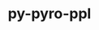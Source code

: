---
title: "py-pyro-ppl"
layout: cache
categories: [package, develop]
meta: {"compilers": ["apple-clang@16.0.0", "gcc@13.2.0"], "num_specs": 54, "num_specs_by_stack": {"ml-darwin-aarch64-mps": 11, "ml-linux-aarch64-cpu": 10, "ml-linux-aarch64-cuda": 11, "ml-linux-x86_64-cpu": 11, "ml-linux-x86_64-cuda": 11, "root": 54}, "oss": ["sequoia", "ubuntu24.04"], "platforms": ["darwin", "linux"], "stacks": ["ml-darwin-aarch64-mps", "ml-linux-aarch64-cpu", "ml-linux-aarch64-cuda", "ml-linux-x86_64-cpu", "ml-linux-x86_64-cuda", "root"], "targets": ["aarch64", "x86_64_v3"], "versions": ["1.8.4"]}
spec_details: [{"compiler": "gcc@13.2.0", "hash": "2jsmvdklw3raeakaulyvzvpngvrypexv", "os": "ubuntu24.04", "platform": "linux", "size": "-", "stacks": ["ml-linux-x86_64-cuda", "root"], "target": "x86_64_v3", "variants": ["build_system=python_pip"], "versions": ["1.8.4"]}, {"compiler": "apple-clang@16.0.0", "hash": "2llivwaqcs3msmarjp2ei4trsmhyynns", "os": "sequoia", "platform": "darwin", "size": "-", "stacks": ["ml-darwin-aarch64-mps", "root"], "target": "aarch64", "variants": ["build_system=python_pip"], "versions": ["1.8.4"]}, {"compiler": "gcc@13.2.0", "hash": "3zy6gveus7qiurc573cakzcxj4xhegis", "os": "ubuntu24.04", "platform": "linux", "size": "-", "stacks": ["ml-linux-aarch64-cuda", "root"], "target": "aarch64", "variants": ["build_system=python_pip"], "versions": ["1.8.4"]}, {"compiler": "gcc@13.2.0", "hash": "46nraojxts3q4uo53fnpf3jwzcu3qwk6", "os": "ubuntu24.04", "platform": "linux", "size": "-", "stacks": ["ml-linux-x86_64-cuda", "root"], "target": "x86_64_v3", "variants": ["build_system=python_pip"], "versions": ["1.8.4"]}, {"compiler": "gcc@13.2.0", "hash": "4lyfx6uiph6cvf2di25o3dxiq3qpmg54", "os": "ubuntu24.04", "platform": "linux", "size": "-", "stacks": ["ml-linux-aarch64-cuda", "root"], "target": "aarch64", "variants": ["build_system=python_pip"], "versions": ["1.8.4"]}, {"compiler": "gcc@13.2.0", "hash": "5dthr6k4c3kig3c2iohzrgetc7cyezjo", "os": "ubuntu24.04", "platform": "linux", "size": "-", "stacks": ["ml-linux-x86_64-cpu", "root"], "target": "x86_64_v3", "variants": ["build_system=python_pip"], "versions": ["1.8.4"]}, {"compiler": "gcc@13.2.0", "hash": "5jvcgbcqvlwmppjj53rdmujmghw5pcgz", "os": "ubuntu24.04", "platform": "linux", "size": "-", "stacks": ["ml-linux-aarch64-cpu", "root"], "target": "aarch64", "variants": ["build_system=python_pip"], "versions": ["1.8.4"]}, {"compiler": "gcc@13.2.0", "hash": "66euf6j3xdciar32a6gtxnh5dmvyfvzf", "os": "ubuntu24.04", "platform": "linux", "size": "-", "stacks": ["ml-linux-x86_64-cuda", "root"], "target": "x86_64_v3", "variants": ["build_system=python_pip"], "versions": ["1.8.4"]}, {"compiler": "gcc@13.2.0", "hash": "6szmptlkfk363ol2ngobf5dkplhfmb3w", "os": "ubuntu24.04", "platform": "linux", "size": "-", "stacks": ["ml-linux-aarch64-cpu", "root"], "target": "aarch64", "variants": ["build_system=python_pip"], "versions": ["1.8.4"]}, {"compiler": "gcc@13.2.0", "hash": "72sltft77qdy5gnjmfxaddlb43n6bhzq", "os": "ubuntu24.04", "platform": "linux", "size": "-", "stacks": ["ml-linux-aarch64-cuda", "root"], "target": "aarch64", "variants": ["build_system=python_pip"], "versions": ["1.8.4"]}, {"compiler": "gcc@13.2.0", "hash": "74tz45q6mzp37xy2lnogp7g2fthjkrhj", "os": "ubuntu24.04", "platform": "linux", "size": "-", "stacks": ["ml-linux-x86_64-cuda", "root"], "target": "x86_64_v3", "variants": ["build_system=python_pip"], "versions": ["1.8.4"]}, {"compiler": "apple-clang@16.0.0", "hash": "7l2hkc5rzsei7qelsuavga2yzxsd6ecm", "os": "sequoia", "platform": "darwin", "size": "-", "stacks": ["ml-darwin-aarch64-mps", "root"], "target": "aarch64", "variants": ["build_system=python_pip"], "versions": ["1.8.4"]}, {"compiler": "gcc@13.2.0", "hash": "7thdkzfvhaqw5uarztorwzydrqiijisw", "os": "ubuntu24.04", "platform": "linux", "size": "-", "stacks": ["ml-linux-x86_64-cuda", "root"], "target": "x86_64_v3", "variants": ["build_system=python_pip"], "versions": ["1.8.4"]}, {"compiler": "gcc@13.2.0", "hash": "abdirjpnu7ith22tu2bhhrvr6ysawtsm", "os": "ubuntu24.04", "platform": "linux", "size": "-", "stacks": ["ml-linux-aarch64-cpu", "root"], "target": "aarch64", "variants": ["build_system=python_pip"], "versions": ["1.8.4"]}, {"compiler": "gcc@13.2.0", "hash": "bbqezeyr2t6ejc7e25ytb2tehdbp3ekq", "os": "ubuntu24.04", "platform": "linux", "size": "-", "stacks": ["ml-linux-aarch64-cuda", "root"], "target": "aarch64", "variants": ["build_system=python_pip"], "versions": ["1.8.4"]}, {"compiler": "gcc@13.2.0", "hash": "bjnmln6flwsyfolcnuse3hbhe2laplwk", "os": "ubuntu24.04", "platform": "linux", "size": "-", "stacks": ["ml-linux-aarch64-cuda", "root"], "target": "aarch64", "variants": ["build_system=python_pip"], "versions": ["1.8.4"]}, {"compiler": "gcc@13.2.0", "hash": "bronkhnsfiuofoeabyscdaobrneuywde", "os": "ubuntu24.04", "platform": "linux", "size": "-", "stacks": ["ml-linux-x86_64-cuda", "root"], "target": "x86_64_v3", "variants": ["build_system=python_pip"], "versions": ["1.8.4"]}, {"compiler": "gcc@13.2.0", "hash": "cr5fsjaesec7qhnybjjiddwyqbuvv6fk", "os": "ubuntu24.04", "platform": "linux", "size": "-", "stacks": ["ml-linux-x86_64-cpu", "root"], "target": "x86_64_v3", "variants": ["build_system=python_pip"], "versions": ["1.8.4"]}, {"compiler": "apple-clang@16.0.0", "hash": "cwrwab2nshafjccfa7vyyw6cepmxyp2v", "os": "sequoia", "platform": "darwin", "size": "-", "stacks": ["ml-darwin-aarch64-mps", "root"], "target": "aarch64", "variants": ["build_system=python_pip"], "versions": ["1.8.4"]}, {"compiler": "apple-clang@16.0.0", "hash": "frjxlc3ylrs34thwg7g4pn2kj5fvxzfs", "os": "sequoia", "platform": "darwin", "size": "-", "stacks": ["ml-darwin-aarch64-mps", "root"], "target": "aarch64", "variants": ["build_system=python_pip"], "versions": ["1.8.4"]}, {"compiler": "gcc@13.2.0", "hash": "gppmwaqhdxk6nszvv7ke6bhi3sy4mflk", "os": "ubuntu24.04", "platform": "linux", "size": "-", "stacks": ["ml-linux-x86_64-cpu", "root"], "target": "x86_64_v3", "variants": ["build_system=python_pip"], "versions": ["1.8.4"]}, {"compiler": "gcc@13.2.0", "hash": "h7eweijfvs5prfyrceil4s2vfwvfz2k3", "os": "ubuntu24.04", "platform": "linux", "size": "-", "stacks": ["ml-linux-aarch64-cuda", "root"], "target": "aarch64", "variants": ["build_system=python_pip"], "versions": ["1.8.4"]}, {"compiler": "gcc@13.2.0", "hash": "he7w54vjolly2m2htvexsgnrqcrq7tht", "os": "ubuntu24.04", "platform": "linux", "size": "-", "stacks": ["ml-linux-x86_64-cpu", "root"], "target": "x86_64_v3", "variants": ["build_system=python_pip"], "versions": ["1.8.4"]}, {"compiler": "apple-clang@16.0.0", "hash": "hez7wv3g7x7yb3zj7yhujq4xfpcirjij", "os": "sequoia", "platform": "darwin", "size": "-", "stacks": ["ml-darwin-aarch64-mps", "root"], "target": "aarch64", "variants": ["build_system=python_pip"], "versions": ["1.8.4"]}, {"compiler": "gcc@13.2.0", "hash": "jfffkw6m6kfczhzfvzjiwuyq6ocar6hs", "os": "ubuntu24.04", "platform": "linux", "size": "-", "stacks": ["ml-linux-aarch64-cpu", "root"], "target": "aarch64", "variants": ["build_system=python_pip"], "versions": ["1.8.4"]}, {"compiler": "gcc@13.2.0", "hash": "kfcwyfcgv2lftbqtnwsraic2mqs7zipk", "os": "ubuntu24.04", "platform": "linux", "size": "-", "stacks": ["ml-linux-x86_64-cuda", "root"], "target": "x86_64_v3", "variants": ["build_system=python_pip"], "versions": ["1.8.4"]}, {"compiler": "gcc@13.2.0", "hash": "ksv4rczya53kbcvuytyravmskib7x456", "os": "ubuntu24.04", "platform": "linux", "size": "-", "stacks": ["ml-linux-aarch64-cpu", "root"], "target": "aarch64", "variants": ["build_system=python_pip"], "versions": ["1.8.4"]}, {"compiler": "gcc@13.2.0", "hash": "laqqhv7rd46y77qrdznexcfmvgqhsfx6", "os": "ubuntu24.04", "platform": "linux", "size": "-", "stacks": ["ml-linux-aarch64-cuda", "root"], "target": "aarch64", "variants": ["build_system=python_pip"], "versions": ["1.8.4"]}, {"compiler": "gcc@13.2.0", "hash": "lify2xnkl33p2ju4fflb5efnrk4kxltu", "os": "ubuntu24.04", "platform": "linux", "size": "-", "stacks": ["ml-linux-aarch64-cpu", "root"], "target": "aarch64", "variants": ["build_system=python_pip"], "versions": ["1.8.4"]}, {"compiler": "apple-clang@16.0.0", "hash": "mx7vpwgh2lyr5tlbeagmld2hi53aef3h", "os": "sequoia", "platform": "darwin", "size": "-", "stacks": ["ml-darwin-aarch64-mps", "root"], "target": "aarch64", "variants": ["build_system=python_pip"], "versions": ["1.8.4"]}, {"compiler": "gcc@13.2.0", "hash": "nzbn5tw56qbtbnsw6y2g7trwvucha64c", "os": "ubuntu24.04", "platform": "linux", "size": "-", "stacks": ["ml-linux-aarch64-cuda", "root"], "target": "aarch64", "variants": ["build_system=python_pip"], "versions": ["1.8.4"]}, {"compiler": "gcc@13.2.0", "hash": "o2wbhcwgdczhff2qvoewerinck4j3sqq", "os": "ubuntu24.04", "platform": "linux", "size": "-", "stacks": ["ml-linux-aarch64-cuda", "root"], "target": "aarch64", "variants": ["build_system=python_pip"], "versions": ["1.8.4"]}, {"compiler": "gcc@13.2.0", "hash": "o62jptd2beqqhr5isyvqbjcoxp4o4liw", "os": "ubuntu24.04", "platform": "linux", "size": "-", "stacks": ["ml-linux-x86_64-cpu", "root"], "target": "x86_64_v3", "variants": ["build_system=python_pip"], "versions": ["1.8.4"]}, {"compiler": "gcc@13.2.0", "hash": "oqnedhof5np5jl4v2sppwcnrv4m4yesb", "os": "ubuntu24.04", "platform": "linux", "size": "-", "stacks": ["ml-linux-aarch64-cpu", "root"], "target": "aarch64", "variants": ["build_system=python_pip"], "versions": ["1.8.4"]}, {"compiler": "gcc@13.2.0", "hash": "pi3z6iajetwcmkymnigpeh5zso5dflvk", "os": "ubuntu24.04", "platform": "linux", "size": "-", "stacks": ["ml-linux-aarch64-cpu", "root"], "target": "aarch64", "variants": ["build_system=python_pip"], "versions": ["1.8.4"]}, {"compiler": "gcc@13.2.0", "hash": "qazaupd2ftgxboatmayb7xid5ahbobnl", "os": "ubuntu24.04", "platform": "linux", "size": "-", "stacks": ["ml-linux-aarch64-cuda", "root"], "target": "aarch64", "variants": ["build_system=python_pip"], "versions": ["1.8.4"]}, {"compiler": "gcc@13.2.0", "hash": "qlkalmymy56mp6qckc3mcwws4ryjzrip", "os": "ubuntu24.04", "platform": "linux", "size": "-", "stacks": ["ml-linux-x86_64-cpu", "root"], "target": "x86_64_v3", "variants": ["build_system=python_pip"], "versions": ["1.8.4"]}, {"compiler": "apple-clang@16.0.0", "hash": "radfbw4o7phm5dfxkwme43ld6iojzmwn", "os": "sequoia", "platform": "darwin", "size": "-", "stacks": ["ml-darwin-aarch64-mps", "root"], "target": "aarch64", "variants": ["build_system=python_pip"], "versions": ["1.8.4"]}, {"compiler": "apple-clang@16.0.0", "hash": "rkkna4fhoab5s2y6wmzyrqfv5zqhxfju", "os": "sequoia", "platform": "darwin", "size": "-", "stacks": ["ml-darwin-aarch64-mps", "root"], "target": "aarch64", "variants": ["build_system=python_pip"], "versions": ["1.8.4"]}, {"compiler": "gcc@13.2.0", "hash": "rmyxitfh7ve5oas657c4pjxq2ogqj2u7", "os": "ubuntu24.04", "platform": "linux", "size": "-", "stacks": ["ml-linux-x86_64-cpu", "root"], "target": "x86_64_v3", "variants": ["build_system=python_pip"], "versions": ["1.8.4"]}, {"compiler": "apple-clang@16.0.0", "hash": "sby4pwkj5t6avaveldsem4laylw7mhbg", "os": "sequoia", "platform": "darwin", "size": "-", "stacks": ["ml-darwin-aarch64-mps", "root"], "target": "aarch64", "variants": ["build_system=python_pip"], "versions": ["1.8.4"]}, {"compiler": "gcc@13.2.0", "hash": "swk2lr7i4azlazstqiig2q6v46gftasi", "os": "ubuntu24.04", "platform": "linux", "size": "-", "stacks": ["ml-linux-x86_64-cuda", "root"], "target": "x86_64_v3", "variants": ["build_system=python_pip"], "versions": ["1.8.4"]}, {"compiler": "apple-clang@16.0.0", "hash": "sydgiqcqjrgzu4dmqtkddymdcbpaeiaq", "os": "sequoia", "platform": "darwin", "size": "-", "stacks": ["ml-darwin-aarch64-mps", "root"], "target": "aarch64", "variants": ["build_system=python_pip"], "versions": ["1.8.4"]}, {"compiler": "gcc@13.2.0", "hash": "tfkd7ioyrop2v5sxzueuiz5g5cfnsipf", "os": "ubuntu24.04", "platform": "linux", "size": "-", "stacks": ["ml-linux-aarch64-cpu", "root"], "target": "aarch64", "variants": ["build_system=python_pip"], "versions": ["1.8.4"]}, {"compiler": "gcc@13.2.0", "hash": "u2f6qheurbjieugj5d4smzy6vfkrbqgn", "os": "ubuntu24.04", "platform": "linux", "size": "-", "stacks": ["ml-linux-x86_64-cuda", "root"], "target": "x86_64_v3", "variants": ["build_system=python_pip"], "versions": ["1.8.4"]}, {"compiler": "gcc@13.2.0", "hash": "u34nk7tcxhwbr3u2ckg224sscgu5qkxi", "os": "ubuntu24.04", "platform": "linux", "size": "-", "stacks": ["ml-linux-x86_64-cpu", "root"], "target": "x86_64_v3", "variants": ["build_system=python_pip"], "versions": ["1.8.4"]}, {"compiler": "gcc@13.2.0", "hash": "vfjfk3mjyt63h5z6focf3b2p7ayaq7ax", "os": "ubuntu24.04", "platform": "linux", "size": "-", "stacks": ["ml-linux-x86_64-cuda", "root"], "target": "x86_64_v3", "variants": ["build_system=python_pip"], "versions": ["1.8.4"]}, {"compiler": "gcc@13.2.0", "hash": "vkrixwtsua7dlakdsqjugczzoqw5itvu", "os": "ubuntu24.04", "platform": "linux", "size": "-", "stacks": ["ml-linux-aarch64-cpu", "root"], "target": "aarch64", "variants": ["build_system=python_pip"], "versions": ["1.8.4"]}, {"compiler": "gcc@13.2.0", "hash": "vmuiahnagt5pvl53mb737ut5p6574xyy", "os": "ubuntu24.04", "platform": "linux", "size": "-", "stacks": ["ml-linux-x86_64-cpu", "root"], "target": "x86_64_v3", "variants": ["build_system=python_pip"], "versions": ["1.8.4"]}, {"compiler": "apple-clang@16.0.0", "hash": "vuo35e5ipnmrble4ftmd34o42lwmic46", "os": "sequoia", "platform": "darwin", "size": "-", "stacks": ["ml-darwin-aarch64-mps", "root"], "target": "aarch64", "variants": ["build_system=python_pip"], "versions": ["1.8.4"]}, {"compiler": "gcc@13.2.0", "hash": "vyz6mw6vvkdxn4p74yxxlyqhyjsw4pch", "os": "ubuntu24.04", "platform": "linux", "size": "-", "stacks": ["ml-linux-aarch64-cuda", "root"], "target": "aarch64", "variants": ["build_system=python_pip"], "versions": ["1.8.4"]}, {"compiler": "gcc@13.2.0", "hash": "xvfcdamv4txm6qkrdersxkodmq44asij", "os": "ubuntu24.04", "platform": "linux", "size": "-", "stacks": ["ml-linux-x86_64-cuda", "root"], "target": "x86_64_v3", "variants": ["build_system=python_pip"], "versions": ["1.8.4"]}, {"compiler": "gcc@13.2.0", "hash": "yg3tq3p4o4ayf5ksnbuhqizwnvblsfkz", "os": "ubuntu24.04", "platform": "linux", "size": "-", "stacks": ["ml-linux-x86_64-cpu", "root"], "target": "x86_64_v3", "variants": ["build_system=python_pip"], "versions": ["1.8.4"]}, {"compiler": "gcc@13.2.0", "hash": "zkop6puekcgz5ioikkptbjazt3seq7ba", "os": "ubuntu24.04", "platform": "linux", "size": "-", "stacks": ["ml-linux-x86_64-cpu", "root"], "target": "x86_64_v3", "variants": ["build_system=python_pip"], "versions": ["1.8.4"]}]
---